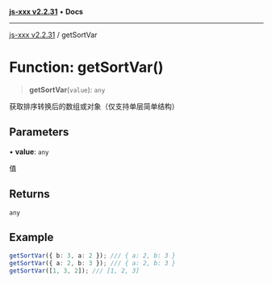 [**js-xxx v2.2.31**](../README.md) • **Docs**

***

[js-xxx v2.2.31](../README.md) / getSortVar

# Function: getSortVar()

> **getSortVar**(`value`): `any`

获取排序转换后的数组或对象（仅支持单层简单结构）

## Parameters

• **value**: `any`

值

## Returns

`any`

## Example

```ts
getSortVar({ b: 3, a: 2 }); /// { a: 2, b: 3 }
getSortVar({ a: 2, b: 3 }); /// { a: 2, b: 3 }
getSortVar([1, 3, 2]); /// [1, 2, 3]
```
